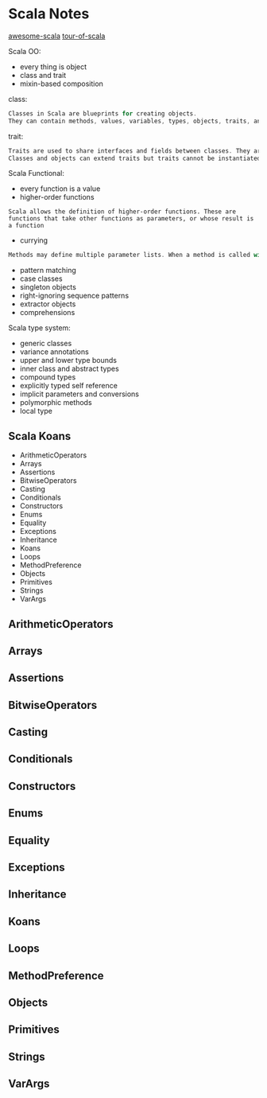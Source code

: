 # Scala Notes

[awesome-scala](https://github.com/lauris/awesome-scala)
[tour-of-scala](http://docs.scala-lang.org/tour/tour-of-scala.html)
[]()

Scala OO:
- every thing is object
- class and trait
- mixin-based composition

class:
```scala
Classes in Scala are blueprints for creating objects. 
They can contain methods, values, variables, types, objects, traits, and classes which are collectively called members.
```
trait:
```scala
Traits are used to share interfaces and fields between classes. They are similar to Java 8’s interfaces. 
Classes and objects can extend traits but traits cannot be instantiated and therefore have no parameters.
```

Scala Functional:
- every function is a value
- higher-order functions
```
Scala allows the definition of higher-order functions. These are functions that take other functions as parameters, or whose result is a function
```
- currying

```scala
Methods may define multiple parameter lists. When a method is called with a fewer number of parameter lists, then this will yield a function taking the missing parameter lists as its arguments.
```
- pattern matching
- case classes
- singleton objects
- right-ignoring sequence patterns
- extractor objects
- comprehensions

Scala type system:
- generic classes
- variance annotations
- upper and lower type bounds
- inner class and abstract types
- compound types
- explicitly typed self reference
- implicit parameters and conversions
- polymorphic methods
- local type 

## Scala Koans

- ArithmeticOperators
- Arrays
- Assertions
- BitwiseOperators
- Casting
- Conditionals
- Constructors
- Enums
- Equality
- Exceptions
- Inheritance
- Koans
- Loops
- MethodPreference
- Objects
- Primitives
- Strings
- VarArgs

## ArithmeticOperators

## Arrays

## Assertions

## BitwiseOperators

## Casting

## Conditionals

## Constructors

## Enums

## Equality

## Exceptions

## Inheritance

## Koans

## Loops

## MethodPreference

## Objects

## Primitives

## Strings

## VarArgs
